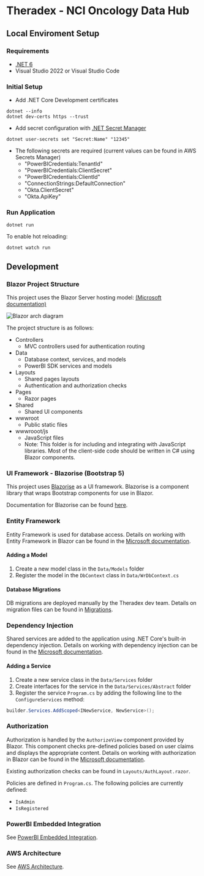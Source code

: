 # Theradex - NCI Oncology Data Hub

## Local Enviroment Setup

### Requirements
- [.NET 6](https://dotnet.microsoft.com/en-us/download/dotnet/6.0)
- Visual Studio 2022 or Visual Studio Code

### Initial Setup
- Add .NET Core Development certificates
```
dotnet --info
dotnet dev-certs https --trust
```
- Add secret configuration with [.NET Secret Manager](https://docs.microsoft.com/en-us/aspnet/core/security/app-secrets?view=aspnetcore-6.0&tabs=windows#secret-manager)
```
dotnet user-secrets set "Secret:Name" "12345"
```
- The following secrets are required (current values can be found in AWS Secrets Manager)
    - "PowerBICredentials:TenantId"
    - "PowerBICredentials:ClientSecret"
    - "PowerBICredentials:ClientId"
    - "ConnectionStrings:DefaultConnection"
    - "Okta.ClientSecret"
    - "Okta.ApiKey"

### Run Application
```
dotnet run
```
To enable hot reloading: 
```
dotnet watch run
```


## Development

### Blazor Project Structure

This project uses the Blazor Server hosting model: [(Microsoft documentation)](https://docs.microsoft.com/en-us/aspnet/core/blazor/hosting-models?view=aspnetcore-6.0#blazor-server)

![Blazor arch diagram](https://learn.microsoft.com/en-us/aspnet/core/blazor/hosting-models/_static/blazor-server.png?view=aspnetcore-6.0)


The project structure is as follows:
- Controllers
    - MVC controllers used for authentication routing
- Data
    - Database context, services, and models
    - PowerBI SDK services and models
- Layouts
    - Shared pages layouts
    - Authentication and authorization checks
- Pages
    - Razor pages
- Shared
    - Shared UI components
- wwwroot
    - Public static files
- wwwrooot/js
    - JavaScript files
    - Note: This folder is for including and integrating with JavaScript libraries. Most of the client-side code should be written in C# using Blazor components.

### UI Framework - Blazorise (Bootstrap 5)
This project uses [Blazorise](https://blazorise.com/) as a UI framework. Blazorise is a component library that wraps Bootstrap components for use in Blazor.

Documentation for Blazorise can be found [here](https://blazorise.com/docs/).

### Entity Framework
Entity Framework is used for database access. Details on working with Entity Framework in Blazor can be found in the [Microsoft documentation](https://learn.microsoft.com/en-us/aspnet/core/blazor/blazor-server-ef-core?view=aspnetcore-6.0).

#### Adding a Model
1. Create a new model class in the `Data/Models` folder
2. Register the model in the `DbContext` class in `Data/WrDbContext.cs`

#### Database Migrations
DB migrations are deployed manually by the Theradex dev team. Details on migration files can be found in [Migrations](./Migrations/README.md).

### Dependency Injection
Shared services are added to the application using .NET Core's built-in dependency injection. Details on working with dependency injection can be found in the [Microsoft documentation](https://learn.microsoft.com/en-us/aspnet/core/blazor/fundamentals/dependency-injection?view=aspnetcore-6.0).

#### Adding a Service
1. Create a new service class in the `Data/Services` folder
2. Create interfaces for the service in the `Data/Services/Abstract` folder
2. Register the service `Program.cs` by adding the following line to the `ConfigureServices` method:
```csharp
builder.Services.AddScoped<INewService, NewService>();
```

### Authorization
Authorization is handled by the `AuthorizeView` component provided by Blazor. This component checks pre-defined policies based on user claims and displays the appropriate content. Details on working with authorization in Blazor can be found in the [Microsoft documentation](https://learn.microsoft.com/en-us/aspnet/core/blazor/security/?view=aspnetcore-6.0#authorization).

Existing authorization checks can be found in `Layouts/AuthLayout.razor`.

Policies are defined in `Program.cs`. The following policies are currently defined:
- `IsAdmin`
- `IsRegistered`


### PowerBI Embedded Integration
See [PowerBI Embedded Integration](./Docs/PowerBI-embedding.md).

### AWS Architecture
See [AWS Architecture](./Docs/AWS-architecture.md). 